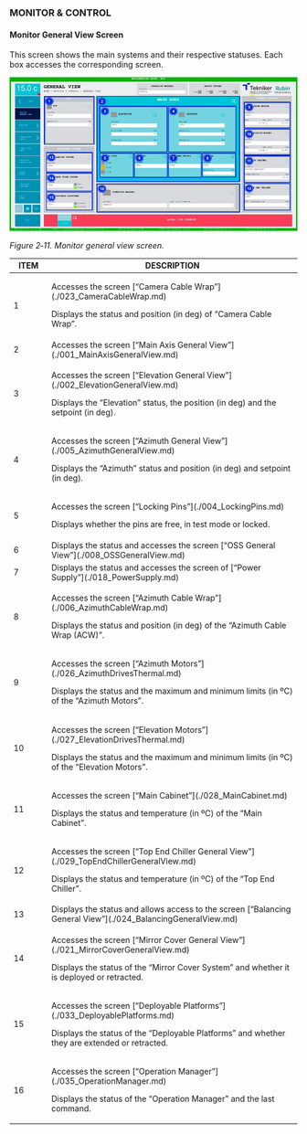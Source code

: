 ### MONITOR \& CONTROL

#### Monitor General View Screen

This screen shows the main systems and their respective statuses. Each box accesses the corresponding screen.

![Monitor general view screen](../Resources/media/image018.png)

*Figure 2‑11. Monitor general view screen.*

<table>
<colgroup>
<col style="width: 13%" />
<col style="width: 86%" />
</colgroup>
<thead>
<tr class="header">
<th>ITEM</th>
<th>DESCRIPTION</th>
</tr>
</thead>
<tbody>
<tr class="odd">
<td>1</td>
<td><p>Accesses the screen [“Camera Cable Wrap”](./023_CameraCableWrap.md)</p>
<p>Displays the status and position (in deg) of “Camera Cable Wrap”.</p></td>
</tr>
<tr class="even">
<td>2</td>
<td>Accesses the screen [“Main Axis General View”](./001_MainAxisGeneralView.md)</td>
</tr>
<tr class="odd">
<td>3</td>
<td><p>Accesses the screen [“Elevation General View”](./002_ElevationGeneralView.md)</p>
<p>Displays the “Elevation” status, the position (in deg) and the setpoint (in deg).</p></td>
</tr>
<tr class="even">
<td>4</td>
<td><p>Accesses the screen [“Azimuth General View”](./005_AzimuthGeneralView.md)</p>
<p>Displays the “Azimuth” status and position (in deg) and setpoint (in deg).</p></td>
</tr>
<tr class="odd">
<td>5</td>
<td><p>Accesses the screen [“Locking Pins”](./004_LockingPins.md)</p>
<p>Displays whether the pins are free, in test mode or locked.</p></td>
</tr>
<tr class="even">
<td>6</td>
<td>Displays the status and accesses the screen [“OSS General View”](./008_OSSGeneralView.md)</td>
</tr>
<tr class="odd">
<td>7</td>
<td>Displays the status and accesses the screen of [“Power Supply”](./018_PowerSupply.md)</td>
</tr>
<tr class="even">
<td>8</td>
<td><p>Accesses the screen [“Azimuth Cable Wrap”](./006_AzimuthCableWrap.md)</p>
<p>Displays the status and position (in deg) of the “Azimuth Cable Wrap (ACW)”.</p></td>
</tr>
<tr class="odd">
<td>9</td>
<td><p>Accesses the screen [“Azimuth Motors”](./026_AzimuthDrivesThermal.md)</p>
<p>Displays the status and the maximum and minimum limits (in ºC) of the “Azimuth Motors”.</p></td>
</tr>
<tr class="even">
<td>10</td>
<td><p>Accesses the screen [“Elevation Motors”](./027_ElevationDrivesThermal.md)</p>
<p>Displays the status and the maximum and minimum limits (in ºC) of the “Elevation Motors”.</p></td>
</tr>
<tr class="odd">
<td>11</td>
<td><p>Accesses the screen [“Main Cabinet”](./028_MainCabinet.md)</p>
<p>Displays the status and temperature (in ºC) of the “Main Cabinet”.</p></td>
</tr>
<tr class="even">
<td>12</td>
<td><p>Accesses the screen [“Top End Chiller General View”](./029_TopEndChillerGeneralView.md)</p>
<p>Displays the status and temperature (in ºC) of the “Top End Chiller”.</p></td>
</tr>
<tr class="odd">
<td>13</td>
<td>Displays the status and allows access to the screen [“Balancing General View”](./024_BalancingGeneralView.md)</td>
</tr>
<tr class="even">
<td>14</td>
<td><p>Accesses the screen [“Mirror Cover General View”](./021_MirrorCoverGeneralView.md)</p>
<p>Displays the status of the “Mirror Cover System” and whether it is deployed or retracted.</p></td>
</tr>
<tr class="odd">
<td>15</td>
<td><p>Accesses the screen [“Deployable Platforms”](./033_DeployablePlatforms.md)</p>
<p>Displays the status of the “Deployable Platforms” and whether they are extended or retracted.</p></td>
</tr>
<tr class="even">
<td>16</td>
<td><p>Accesses the screen [“Operation Manager”](./035_OperationManager.md)</p>
<p>Displays the status of the “Operation Manager” and the last command.</p></td>
</tr>
</tbody>
</table>
